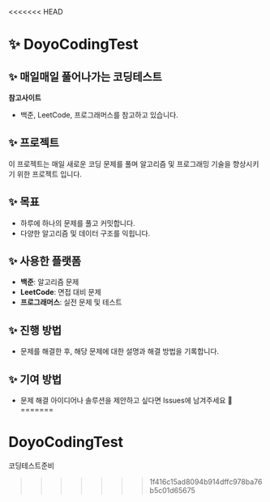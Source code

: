 <<<<<<< HEAD
# :sparkles: DoyoCodingTest

## :sparkles: 매일매일 풀어나가는 코딩테스트

**참고사이트**

- 백준, LeetCode, 프로그래머스를 참고하고 있습니다.

## :sparkles: 프로젝트

이 프로젝트는 매일 새로운 코딩 문제를 풀며 알고리즘 및 프로그래밍 기술을 향상시키기 위한 프로젝트 입니다.

## :sparkles: 목표

- 하루에 하나의 문제를 풀고 커밋합니다.
- 다양한 알고리즘 및 데이터 구조를 익힙니다.

## :sparkles: 사용한 플랫폼

- **백준**: 알고리즘 문제
- **LeetCode**: 면접 대비 문제
- **프로그래머스**: 실전 문제 및 테스트

## :sparkles: 진행 방법

- 문제를 해결한 후, 해당 문제에 대한 설명과 해결 방법을 기록합니다.

## :sparkles: 기여 방법

- 문제 해결 아이디어나 솔루션을 제안하고 싶다면 Issues에 남겨주세요 :grimacing:
=======
# DoyoCodingTest
코딩테스트준비
>>>>>>> 1f416c15ad8094b914dffc978ba76b5c01d65675
